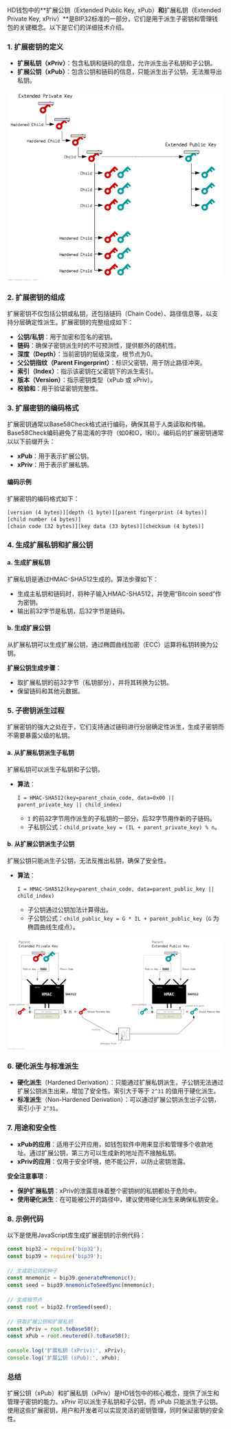 HD钱包中的**扩展公钥（Extended Public Key, xPub）**和**扩展私钥（Extended Private Key, xPriv）**是BIP32标准的一部分，它们是用于派生子密钥和管理钱包的关键概念。以下是它们的详细技术介绍。

### 1. **扩展密钥的定义**
- **扩展私钥（xPriv）**：包含私钥和链码的信息，允许派生出子私钥和子公钥。
- **扩展公钥（xPub）**：包含公钥和链码的信息，只能派生出子公钥，无法推导出私钥。

![extend keys](./imgs/hd-wallets-extended-keys.png)

### 2. **扩展密钥的组成**
扩展密钥不仅包括公钥或私钥，还包括链码（Chain Code）、路径信息等，以支持分层确定性派生。扩展密钥的完整组成如下：

- **公钥/私钥**：用于加密和签名的密钥。
- **链码**：确保子密钥派生时的不可预测性，提供额外的随机性。
- **深度（Depth）**：当前密钥的层级深度，根节点为0。
- **父公钥指纹（Parent Fingerprint）**：标识父密钥，用于防止路径冲突。
- **索引（Index）**：指示该密钥在父密钥下的派生索引。
- **版本（Version）**：指示密钥类型（xPub 或 xPriv）。
- **校验和**：用于验证密钥完整性。

### 3. **扩展密钥的编码格式**
扩展密钥通常以Base58Check格式进行编码，确保其易于人类读取和传输。Base58Check编码避免了易混淆的字符（如0和O，l和I）。编码后的扩展密钥通常以以下前缀开头：
- **xPub**：用于表示扩展公钥。
- **xPriv**：用于表示扩展私钥。

#### **编码示例**
扩展密钥的编码格式如下：
```
[version (4 bytes)][depth (1 byte)][parent fingerprint (4 bytes)][child number (4 bytes)]
[chain code (32 bytes)][key data (33 bytes)][checksum (4 bytes)]
```

### 4. **生成扩展私钥和扩展公钥**
#### a. **生成扩展私钥**
扩展私钥是通过HMAC-SHA512生成的。算法步骤如下：
- 生成主私钥和链码时，将种子输入HMAC-SHA512，并使用“Bitcoin seed”作为密钥。
- 输出前32字节是私钥，后32字节是链码。

#### b. **生成扩展公钥**
从扩展私钥可以生成扩展公钥，通过椭圆曲线加密（ECC）运算将私钥转换为公钥。

**扩展公钥生成步骤**：
- 取扩展私钥的前32字节（私钥部分），并将其转换为公钥。
- 保留链码和其他元数据。

### 5. **子密钥派生过程**
扩展密钥的强大之处在于，它们支持通过链码进行分层确定性派生，生成子密钥而不需要暴露父级的私钥。

#### a. **从扩展私钥派生子私钥**
扩展私钥可以派生子私钥和子公钥。
- **算法**：
  ```
  I = HMAC-SHA512(key=parent_chain_code, data=0x00 || parent_private_key || child_index)
  ```
  - `I` 的前32字节用作派生的子私钥的一部分，后32字节用作新的子链码。
  - 子私钥公式：`child_private_key = (IL + parent_private_key) % n`。

#### b. **从扩展公钥派生子公钥**
扩展公钥只能派生子公钥，无法反推出私钥，确保了安全性。
- **算法**：
  ```
  I = HMAC-SHA512(key=parent_chain_code, data=parent_public_key || child_index)
  ```
  - 子公钥通过公钥加法计算得出。
  - 子公钥公式：`child_public_key = G * IL + parent_public_key`（`G` 为椭圆曲线生成点）。

  
![why-it-works](./imgs/hd-wallets-extended-keys-why-it-works.png)

### 6. **硬化派生与标准派生**
- **硬化派生**（Hardened Derivation）：只能通过扩展私钥派生，子公钥无法通过扩展公钥派生出来，增加了安全性。索引大于等于 `2^31` 的值用于硬化派生。
- **标准派生**（Non-Hardened Derivation）：可以通过扩展公钥派生出子公钥，索引小于 `2^31`。

### 7. **用途和安全性**
- **xPub的应用**：适用于公开应用，如钱包软件中用来显示和管理多个收款地址。通过扩展公钥，第三方可以生成新的地址而不接触私钥。
- **xPriv的应用**：仅用于安全环境，绝不能公开，以防止密钥泄露。

**安全注意事项**：
- **保护扩展私钥**：xPriv的泄露意味着整个密钥树的私钥都处于危险中。
- **使用硬化派生**：在可能被公开的路径中，建议使用硬化派生来确保私钥安全。

### 8. **示例代码**
以下是使用JavaScript库生成扩展密钥的示例代码：

```javascript
const bip32 = require('bip32');
const bip39 = require('bip39');

// 生成助记词和种子
const mnemonic = bip39.generateMnemonic();
const seed = bip39.mnemonicToSeedSync(mnemonic);

// 生成根节点
const root = bip32.fromSeed(seed);

// 获取扩展公钥和扩展私钥
const xPriv = root.toBase58();
const xPub = root.neutered().toBase58();

console.log('扩展私钥 (xPriv):', xPriv);
console.log('扩展公钥 (xPub):', xPub);
```

### **总结**
扩展公钥（xPub）和扩展私钥（xPriv）是HD钱包中的核心概念，提供了派生和管理子密钥的能力。xPriv 可以派生子私钥和子公钥，而 xPub 只能派生子公钥。使用这些扩展密钥，用户和开发者可以实现灵活的密钥管理，同时保证密钥的安全性。
